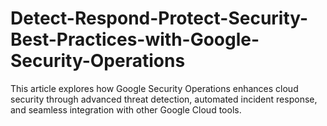 # Detect-Respond-Protect-Security-Best-Practices-with-Google-Security-Operations
This article explores how Google Security Operations enhances cloud security through advanced threat detection, automated incident response, and seamless integration with other Google Cloud tools.
